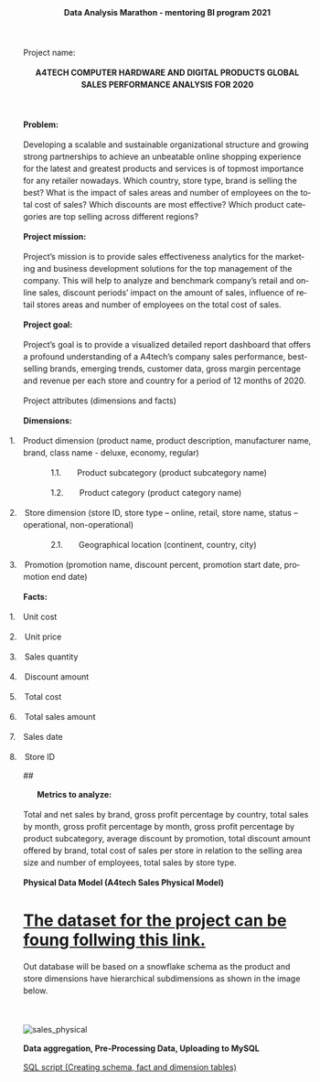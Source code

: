 <html>

<head>
<meta http-equiv=Content-Type content="text/html; charset=windows-1251">
<meta name=Generator content="Microsoft Word 15 (filtered)">
<!--
 /* Font Definitions */
 @font-face
	{font-family:"Cambria Math";
	panose-1:2 4 5 3 5 4 6 3 2 4;}
@font-face
	{font-family:Calibri;
	panose-1:2 15 5 2 2 2 4 3 2 4;}
@font-face
	{font-family:Skeena;}
 /* Style Definitions */
 p.MsoNormal, li.MsoNormal, div.MsoNormal
	{margin-top:0in;
	margin-right:0in;
	margin-bottom:8.0pt;
	margin-left:0in;
	line-height:107%;
	font-size:12.0pt;
	font-family:Skeena;}
p.MsoListParagraph, li.MsoListParagraph, div.MsoListParagraph
	{margin-top:0in;
	margin-right:0in;
	margin-bottom:8.0pt;
	margin-left:.5in;
	line-height:107%;
	font-size:12.0pt;
	font-family:Skeena;}
p.MsoListParagraphCxSpFirst, li.MsoListParagraphCxSpFirst, div.MsoListParagraphCxSpFirst
	{margin-top:0in;
	margin-right:0in;
	margin-bottom:0in;
	margin-left:.5in;
	line-height:107%;
	font-size:12.0pt;
	font-family:Skeena;}
p.MsoListParagraphCxSpMiddle, li.MsoListParagraphCxSpMiddle, div.MsoListParagraphCxSpMiddle
	{margin-top:0in;
	margin-right:0in;
	margin-bottom:0in;
	margin-left:.5in;
	line-height:107%;
	font-size:12.0pt;
	font-family:Skeena;}
p.MsoListParagraphCxSpLast, li.MsoListParagraphCxSpLast, div.MsoListParagraphCxSpLast
	{margin-top:0in;
	margin-right:0in;
	margin-bottom:8.0pt;
	margin-left:.5in;
	line-height:107%;
	font-size:12.0pt;
	font-family:Skeena;}
.MsoChpDefault
	{font-size:12.0pt;}
.MsoPapDefault
	{margin-bottom:8.0pt;
	line-height:107%;}
@page WordSection1
	{size:8.5in 11.0in;
	margin:1.0in 1.0in 1.0in 1.0in;}
div.WordSection1
	{page:WordSection1;}
 /* List Definitions */
 ol
	{margin-bottom:0in;}
ul
	{margin-bottom:0in;}
-->


</head>

<body lang=EN-US style='word-wrap:break-word'>

<div class=WordSection1>

<p class=MsoNormal align=center style='text-align:center;line-height:150%'><b>Data
Analysis Marathon - mentoring BI program 2021</b></p>

<p class=MsoNormal style='line-height:150%'>&nbsp;</p>

<p class=MsoNormal style='line-height:150%'>Project name: </p>

<p class=MsoNormal align=center style='text-align:center;line-height:150%'><b>A4TECH
COMPUTER HARDWARE AND DIGITAL PRODUCTS GLOBAL SALES PERFORMANCE ANALYSIS FOR
2020</b></p>

<p class=MsoNormal style='line-height:150%'><b>&nbsp;</b></p>

<p class=MsoNormal style='line-height:150%'><b>Problem:</b></p>

<p class=MsoNormal style='line-height:150%'>Developing a scalable and
sustainable organizational structure and growing strong partnerships to achieve
an unbeatable online shopping experience for the latest and greatest products
and services is of topmost importance for any retailer nowadays. Which country,
store type, brand is selling the best? What is the impact of sales areas and number
of employees on the total cost of sales? Which discounts are most effective?
Which product categories are top selling across different regions?</p>

<p class=MsoNormal style='line-height:150%'><b>Project mission:</b></p>

<p class=MsoNormal style='line-height:150%'>Project’s mission is to provide sales
effectiveness analytics for the marketing and business development solutions
for the top management of the company. This will help to analyze and benchmark company’s
retail and online sales, discount periods’ impact on the amount of sales, influence
of retail stores areas and number of employees on the total cost of sales.</p>

<p class=MsoNormal style='line-height:150%'><b>Project goal:</b></p>

<p class=MsoNormal style='line-height:150%'>Project’s goal is to provide a
visualized detailed report dashboard that offers a profound understanding of a A4tech’s
company sales performance, bestselling brands, emerging trends, customer data, gross
margin percentage and revenue per each store and country for a period of 12
months of 2020.</p>

<p class=MsoNormal style='line-height:150%'>Project attributes (dimensions and
facts)</p>

<p class=MsoNormal style='line-height:150%'><b>Dimensions: </b></p>

<p class=MsoListParagraphCxSpFirst style='text-indent:-.25in;line-height:150%'>1.<span
style='font:7.0pt "Times New Roman"'>&nbsp;&nbsp;&nbsp;&nbsp;&nbsp; </span>Product
dimension (product name, product description, manufacturer name, brand, class
name - deluxe, economy, regular)</p>

<p class=MsoListParagraphCxSpMiddle style='margin-left:.75in;text-indent:-.25in;
line-height:150%'>1.1.<span style='font:7.0pt "Times New Roman"'>&nbsp;&nbsp;&nbsp;&nbsp;&nbsp;&nbsp;&nbsp;&nbsp;&nbsp;&nbsp;&nbsp;
</span>Product subcategory (product subcategory name)</p>

<p class=MsoListParagraphCxSpMiddle style='margin-left:.75in;text-indent:-.25in;
line-height:150%'>1.2.<span style='font:7.0pt "Times New Roman"'>&nbsp;&nbsp;&nbsp;&nbsp;&nbsp;&nbsp;&nbsp;&nbsp;&nbsp;&nbsp;&nbsp;
</span>Product category (product category name)</p>

<p class=MsoListParagraphCxSpMiddle style='text-indent:-.25in;line-height:150%'>2.<span
style='font:7.0pt "Times New Roman"'>&nbsp;&nbsp;&nbsp;&nbsp;&nbsp; </span>Store
dimension (store ID, store type – online, retail, store name, status –
operational, non-operational)</p>

<p class=MsoListParagraphCxSpMiddle style='margin-left:.75in;text-indent:-.25in;
line-height:150%'>2.1.<span style='font:7.0pt "Times New Roman"'>&nbsp;&nbsp;&nbsp;&nbsp;&nbsp;&nbsp;&nbsp;&nbsp;&nbsp;&nbsp;&nbsp;
</span>Geographical location (continent, country, city)</p>

<p class=MsoListParagraphCxSpLast style='text-indent:-.25in;line-height:150%'>3.<span
style='font:7.0pt "Times New Roman"'>&nbsp;&nbsp;&nbsp;&nbsp;&nbsp; </span>Promotion
(promotion name, discount percent, promotion start date, promotion end date)</p>

<p class=MsoNormal style='line-height:150%'><b>Facts:</b></p>

<p class=MsoListParagraphCxSpFirst style='text-indent:-.25in;line-height:150%'>1.<span
style='font:7.0pt "Times New Roman"'>&nbsp;&nbsp;&nbsp;&nbsp;&nbsp; </span>Unit
cost</p>

<p class=MsoListParagraphCxSpMiddle style='text-indent:-.25in;line-height:150%'>2.<span
style='font:7.0pt "Times New Roman"'>&nbsp;&nbsp;&nbsp;&nbsp;&nbsp; </span>Unit
price</p>

<p class=MsoListParagraphCxSpMiddle style='text-indent:-.25in;line-height:150%'>3.<span
style='font:7.0pt "Times New Roman"'>&nbsp;&nbsp;&nbsp;&nbsp;&nbsp; </span>Sales
quantity</p>

<p class=MsoListParagraphCxSpMiddle style='text-indent:-.25in;line-height:150%'>4.<span
style='font:7.0pt "Times New Roman"'>&nbsp;&nbsp;&nbsp;&nbsp;&nbsp; </span>Discount
amount </p>

<p class=MsoListParagraphCxSpMiddle style='text-indent:-.25in;line-height:150%'>5.<span
style='font:7.0pt "Times New Roman"'>&nbsp;&nbsp;&nbsp;&nbsp;&nbsp; </span>Total
cost</p>

<p class=MsoListParagraphCxSpMiddle style='text-indent:-.25in;line-height:150%'>6.<span
style='font:7.0pt "Times New Roman"'>&nbsp;&nbsp;&nbsp;&nbsp;&nbsp; </span>Total
sales amount</p>

<p class=MsoListParagraphCxSpMiddle style='text-indent:-.25in;line-height:150%'>7.<span
style='font:7.0pt "Times New Roman"'>&nbsp;&nbsp;&nbsp;&nbsp;&nbsp; </span>Sales
date</p>

<p class=MsoListParagraphCxSpLast style='text-indent:-.25in;line-height:150%'>8.<span
style='font:7.0pt "Times New Roman"'>&nbsp;&nbsp;&nbsp;&nbsp;&nbsp; </span>Store
ID</p>

##<p class=MsoNormal style='margin-left:.25in;line-height:150%'><b>Metrics to
analyze:</b></p>

<p class=MsoNormal style='line-height:150%'>Total and net sales by brand, gross
profit percentage by country, total sales by month, gross profit percentage by
month, gross profit percentage by product subcategory, average discount by
promotion, total discount amount offered by brand, total cost of sales per
store in relation to the selling area size and number of employees, total sales
by store type.</p>

<p class=MsoNormal style='line-height:150%'><b>Physical Data Model (A4tech Sales
Physical Model)</b></p>

# <a href="https://github.com/an7user/BIMarathon2021/blob/main/dataset.zip"> The dataset for the project can be foung follwing this link. </a>

	
<p class=MsoNormal style='line-height:150%'>Out database will be based on a
snowflake schema as the product and store dimensions have hierarchical subdimensions
as shown in the image below.</p>

<p class=MsoNormal style='line-height:150%'>&nbsp;</p>

![sales_physical](https://user-images.githubusercontent.com/90646142/141187750-9591f2ac-3540-42a0-a3c2-eacded4533b7.png)


<p class=MsoNormal style='line-height:150%'><b>Data aggregation, Pre-Processing
Data, Uploading to MySQL</b></p>

<a href="https://github.com/an7user/BIMarathon2021/blob/main/schema_creation.sql">SQL script (Creating schema, fact and
dimension tables)</a>
<p class=MsoNormal style='line-height:150%'>&nbsp;</p>

</div>

</body>

</html>
